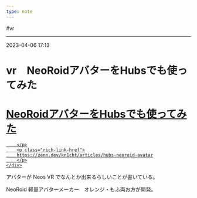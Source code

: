 ```yaml
---
type: note
---
```


#vr

---
2023-04-06  17:13

# vr　NeoRoidアバターをHubsでも使ってみた


<div class="rich-link-card-container"><a class="rich-link-card" href="https://zenn.dev/kn1cht/articles/hubs-neoroid-avatar" target="_blank">
	<div class="rich-link-image-container">
		<div class="rich-link-image" style="background-image: url('https://res.cloudinary.com/zenn/image/upload/s--7N5nP7zN--/c_fit%2Cg_north_west%2Cl_text:notosansjp-medium.otf_55:NeoRoid%25E3%2582%25A2%25E3%2583%2590%25E3%2582%25BF%25E3%2583%25BC%25E3%2582%2592Hubs%25E3%2581%25A7%25E3%2582%2582%25E4%25BD%25BF%25E3%2581%25A3%25E3%2581%25A6%25E3%2581%25BF%25E3%2581%259F%2Cw_1010%2Cx_90%2Cy_100/g_south_west%2Cl_text:notosansjp-medium.otf_37:kn1cht%2Cx_203%2Cy_98/g_south_west%2Ch_90%2Cl_fetch:aHR0cHM6Ly9zdG9yYWdlLmdvb2dsZWFwaXMuY29tL3plbm4tdXNlci11cGxvYWQvYXZhdGFyL2FjM2ZiZGE2MTguanBlZw==%2Cr_max%2Cw_90%2Cx_87%2Cy_72/og-base.png')">
	</div>
	</div>
	<div class="rich-link-card-text">
		<h1 class="rich-link-card-title">NeoRoidアバターをHubsでも使ってみた</h1>
		<p class="rich-link-card-description">
		
		</p>
		<p class="rich-link-href">
		https://zenn.dev/kn1cht/articles/hubs-neoroid-avatar
		</p>
	</div>
</a></div>


アバターが Neos VR でなんとか出来るらしいことが書いている。

NeoRoid 軽量アバターメーカー　オレンジ・もふ両お方が開発。


